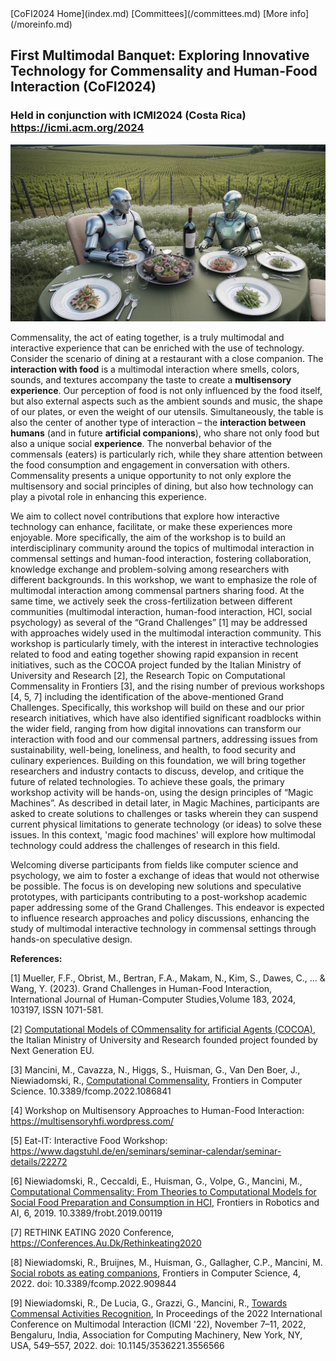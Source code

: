 <link rel="stylesheet" href="styles/retro.css">
<link rel="stylesheet" href="styles/images.css">
[CoFI2024 Home](index.md) [Committees](/committees.md) [More info](/moreinfo.md)

## First Multimodal Banquet: Exploring Innovative Technology for Commensality and Human-Food Interaction (CoFI2024)

### Held in conjunction with ICMI2024 (Costa Rica) <https://icmi.acm.org/2024>

![alt text](images/best2.jpg)

Commensality, the act of eating together, is a truly multimodal and interactive experience that can be enriched with the use of technology. Consider the scenario of dining at a restaurant with a close companion. The **interaction with food** is a multimodal interaction where smells, colors, sounds, and textures accompany the taste to create a **multisensory experience**. Our perception of food is not only influenced by the food itself, but also external aspects such as the ambient sounds and music, the shape of our plates, or even the weight of our utensils. Simultaneously, the table is also the center of another type of interaction – the **interaction between humans** (and in future **artificial companions**), who share not only food but also a unique social **experience**. The nonverbal behavior of the commensals (eaters) is particularly rich, while they share attention between the food consumption and engagement in conversation with others. Commensality presents a unique opportunity to not only explore the multisensory and social principles of dining, but also how technology can play a pivotal role in enhancing this experience. 

We aim to collect novel contributions that explore how interactive technology can enhance, facilitate, or make these experiences more enjoyable. More specifically, the aim of the workshop is to build an interdisciplinary community around the topics of multimodal interaction in commensal settings and human-food interaction, fostering collaboration, knowledge exchange and problem-solving among researchers with different backgrounds. 
In this workshop, we want to emphasize the role of multimodal interaction among commensal partners sharing food. At the same time, we actively seek the cross-fertilization between different communities (multimodal interaction, human-food interaction, HCI, social psychology) as several of the “Grand Challenges” [1] may be addressed with approaches widely used in the multimodal interaction community.
This workshop is particularly timely, with the interest in interactive technologies related to food and eating together showing rapid expansion in recent initiatives, such as the COCOA project funded by the Italian Ministry of University and Research [2], the Research Topic on Computational Commensality in Frontiers [3], and the rising number of previous workshops [4, 5, 7] including the identification of the above-mentioned Grand Challenges. Specifically, this workshop will build on these and our prior research initiatives, which have also identified significant roadblocks within the wider field, ranging from how digital innovations can transform our interaction with food and our commensal partners, addressing issues from sustainability, well-being, loneliness, and health, to food security and culinary experiences. Building on this foundation, we will bring together researchers and industry contacts to discuss, develop, and critique the future of related technologies. 
To achieve these goals, the primary workshop activity will be hands-on, using the design principles of “Magic Machines”. As described in detail later, in Magic Machines, participants are asked to create solutions to challenges or tasks wherein they can suspend current physical limitations to generate technology (or ideas) to solve these issues. In this context, 'magic food machines' will explore how multimodal technology could address the challenges of research in this field.

Welcoming diverse participants from fields like computer science and psychology, we aim to foster a exchange of ideas that would not otherwise be possible. The focus is on developing new solutions and speculative prototypes, with participants contributing to a post-workshop academic paper addressing some of the Grand Challenges. This endeavor is expected to influence research approaches and policy discussions, enhancing the study of multimodal interactive technology in commensal settings through hands-on speculative design. 

**References:**

[1] Mueller, F.F., Obrist, M., Bertran, F.A., Makam, N., Kim, S., Dawes, C., ... & Wang, Y. (2023). Grand Challenges in Human-Food Interaction, International Journal of Human-Computer Studies,Volume 183, 2024, 103197, ISSN 1071-581.

[2] [Computational Models of COmmensality for artificial Agents (COCOA)](https://cocoa-research.github.io/), the Italian Ministry of University and Research founded project founded by Next Generation EU.

[3] Mancini, M., Cavazza, N., Higgs, S., Huisman, G., Van Den Boer, J., Niewiadomski, R., [Computational Commensality](https://www.frontiersin.org/research-topics/15476/computational-commensality), Frontiers in Computer Science. 10.3389/fcomp.2022.1086841

[4] Workshop on Multisensory Approaches to Human-Food Interaction: <https://multisensoryhfi.wordpress.com/>

[5] Eat-IT: Interactive Food Workshop:
<https://www.dagstuhl.de/en/seminars/seminar-calendar/seminar-details/22272>

[6] Niewiadomski, R., Ceccaldi, E., Huisman, G., Volpe, G., Mancini, M., 
[Computational Commensality: From Theories to Computational Models for Social Food Preparation and Consumption in HCI](https://www.frontiersin.org/articles/10.3389/frobt.2019.00119/full), Frontiers in Robotics and AI, 6, 2019. 10.3389/frobt.2019.00119

[7] RETHINK EATING 2020 Conference, <https://Conferences.Au.Dk/Rethinkeating2020>

[8] Niewiadomski, R., Bruijnes, M., Huisman, G., Gallagher, C.P., Mancini, M. [Social robots as eating companions](https://www.frontiersin.org/articles/10.3389/fcomp.2022.909844/full), Frontiers in Computer Science, 4, 2022. doi: 10.3389/fcomp.2022.909844

[9] Niewiadomski, R., De Lucia, G., Grazzi, G., Mancini, R., [Towards Commensal Activities Recognition](https://dl.acm.org/doi/abs/10.1145/3536221.3556566), In Proceedings of the 2022 International Conference on Multimodal Interaction (ICMI '22), November 7–11, 2022, Bengaluru, India, Association for Computing Machinery, New York, NY, USA, 549–557, 2022.
doi: 10.1145/3536221.3556566

